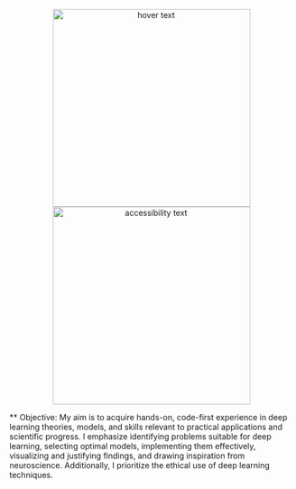 <p align="center">
  <img src="image/NMA_DL_Concept_Map.png" width="350" title="hover text">
  <img src="image/NMA_DL_Concept_Map.png" width="350" alt="accessibility text">
</p>

\*\* Objective:
My aim is to acquire hands-on, code-first experience in deep learning theories, models, and skills relevant to practical applications and scientific progress. I emphasize identifying problems suitable for deep learning, selecting optimal models, implementing them effectively, visualizing and justifying findings, and drawing inspiration from neuroscience. Additionally, I prioritize the ethical use of deep learning techniques.
